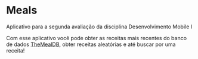 # Meals
Aplicativo para a segunda avaliação da disciplina Desenvolvimento Mobile I

Com esse aplicativo você pode obter as receitas mais recentes do banco de dados [TheMealDB](https://www.themealdb.com/), obter receitas aleatórias e até buscar por uma receita!
